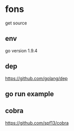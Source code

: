 # fons
get source

## env

go version 1.9.4

## dep

https://github.com/golang/dep

## go run example


## cobra

https://github.com/spf13/cobra

